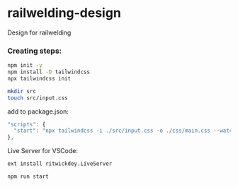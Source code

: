 # railwelding-design
Design for railwelding

### Creating steps:

```bash
npm init -y
npm install -D tailwindcss
npx tailwindcss init
```


```bash
mkdir src
touch src/input.css
```

add to package.json:

```javascript
"scripts": {
  "start": "npx tailwindcss -i ./src/input.css -o ./css/main.css --watch"
},
```

Live Server for VSCode:
```bash
ext install ritwickdey.LiveServer
```

```bash
npm run start
```